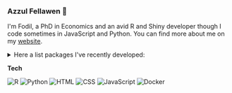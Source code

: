 
### Azzul Fellawen 👋 

I'm Fodil, a PhD in Economics and an avid R and Shiny developer though I code sometimes in JavaScript and Python. You can find more about me on my [website](https://ihaddadenfodil.com/).

<details>
<summary>
Here a list packages I've recently developed: 
</summary>
  
 ### R
 ***

+ 📦 [`{ralger}`](https://github.com/feddelegrand7/ralger)
+ 📦 [`{BARIS}`](https://github.com/feddelegrand7/BARIS)
+ 📦 [`{farrell}`](https://github.com/feddelegrand7/farrell)
+ 📦 [`{GomoGomonoMi}`](https://github.com/feddelegrand7/GomoGomonoMi)
+ 📦 [`{scrollrevealR}`](https://github.com/feddelegrand7/scrollrevealR)
+ 📦 [`{batata}`](https://github.com/feddelegrand7/batata)
+ 📦 [`{algo}`](https://github.com/feddelegrand7/algo)
+ 📦 [`{mailtoR}`](https://github.com/feddelegrand7/mailtoR)
+ 📦 [`{Rnightly}`](https://github.com/feddelegrand7/Rnightly)
+ 📦 [`{corazon}`](https://github.com/feddelegrand7/corazon)
+ 📦 [`{bubblyr}`](https://github.com/feddelegrand7/bubblyr)
+ 📦 [`{pivta}`](https://github.com/feddelegrand7/pivta)
+ 📦 [`{fabricerin}`](https://github.com/feddelegrand7/fabricerin)
+ 📦 [`{rintimg}`](https://github.com/feddelegrand7/rintimg)
+ 📦 [`{creature}`](https://github.com/feddelegrand7/creature)
+ 📦 [`{flipdownr}`](https://github.com/feddelegrand7/flipdownr)
+ 📦 [`{radous}`](https://github.com/feddelegrand7/radous)
+ 📦 [`{savonliquide}`](https://github.com/feddelegrand7/savonliquide)
+ 📦 [`{cronologia}`](https://github.com/feddelegrand7/cronologia)


### Python
***

+ 📦 [`{pygouv}`](https://github.com/feddelegrand7/pygouv)


### VSCode 
***

[`{shinysnip}`](https://marketplace.visualstudio.com/items?itemName=Mohamed-El-Fodil-Ihaddaden.shinysnip) a VSCode extension that allows you to generate Shiny code snippets.

</details>

__Tech__

![R](https://img.shields.io/badge/-R-blue?style=flat-square&logo=R&link=https://github.com/feddelegrand7/)
![Python](https://img.shields.io/badge/-Python-yellow?style=flat-square&logo=python&link=https://github.com/feddelegrand7/)
![HTML](https://img.shields.io/badge/-HTML-ivory?style=flat-square&logo=HTML5&link=https://github.com/feddelegrand7/)
![CSS](https://img.shields.io/badge/-CSS-GREEN?style=flat-square&logo=CSS3&link=https://github.com/feddelegrand7/)
![JavaScript](https://img.shields.io/badge/-JavaScript-black?style=flat-square&logo=javascript&link=https://github.com/feddelegrand7/)
![Docker](https://img.shields.io/badge/-Docker-grey?style=flat-square&logo=docker&link=https://github.com/feddelegrand7/)



